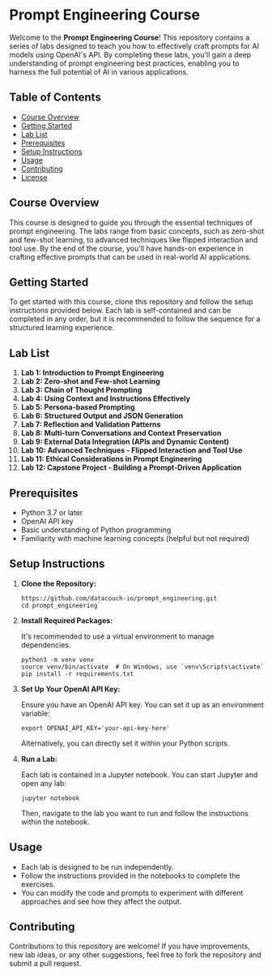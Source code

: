 # Prompt Engineering Course

Welcome to the  **Prompt Engineering Course**! This repository contains a series of labs designed to teach you how to effectively craft prompts for AI models using OpenAI's API. By completing these labs, you'll gain a deep understanding of prompt engineering best practices, enabling you to harness the full potential of AI in various applications.

## Table of Contents

-   [Course Overview](#course-overview)
-   [Getting Started](#getting-started)
-   [Lab List](#lab-list)
-   [Prerequisites](#prerequisites)
-   [Setup Instructions](#setup-instructions)
-   [Usage](#usage)
-   [Contributing](#contributing)
-   [License](#license)

## Course Overview

This course is designed to guide you through the essential techniques of prompt engineering. The labs range from basic concepts, such as zero-shot and few-shot learning, to advanced techniques like flipped interaction and tool use. By the end of the course, you'll have hands-on experience in crafting effective prompts that can be used in real-world AI applications.

## Getting Started

To get started with this course, clone this repository and follow the setup instructions provided below. Each lab is self-contained and can be completed in any order, but it is recommended to follow the sequence for a structured learning experience.

## Lab List

1.  **Lab 1: Introduction to Prompt Engineering**
2.  **Lab 2: Zero-shot and Few-shot Learning**
3.  **Lab 3: Chain of Thought Prompting**
4.  **Lab 4: Using Context and Instructions Effectively**
5.  **Lab 5: Persona-based Prompting**
6.  **Lab 6: Structured Output and JSON Generation**
7.  **Lab 7: Reflection and Validation Patterns**
8.  **Lab 8: Multi-turn Conversations and Context Preservation**
9.  **Lab 9: External Data Integration (APIs and Dynamic Content)**
10.  **Lab 10: Advanced Techniques - Flipped Interaction and Tool Use**
11.  **Lab 11: Ethical Considerations in Prompt Engineering**
12.  **Lab 12: Capstone Project - Building a Prompt-Driven Application**

## Prerequisites

-   Python 3.7 or later
-   OpenAI API key
-   Basic understanding of Python programming
-   Familiarity with machine learning concepts (helpful but not required)

## Setup Instructions

1.  **Clone the Repository:**
    
    ```
    https://github.com/datacouch-io/prompt_engineering.git
    cd prompt_engineering` 
    ```
2.  **Install Required Packages:**
    
    It's recommended to use a virtual environment to manage dependencies.
    ```
    python3 -m venv venv
    source venv/bin/activate  # On Windows, use `venv\Scripts\activate`
    pip install -r requirements.txt
    ``` 
    
3.  **Set Up Your OpenAI API Key:**
    
    Ensure you have an OpenAI API key. You can set it up as an environment variable:
    
    ```
    export OPENAI_API_KEY='your-api-key-here'
    ```
    
    Alternatively, you can directly set it within your Python scripts.
    
4.  **Run a Lab:**
    
    Each lab is contained in a Jupyter notebook. You can start Jupyter and open any lab:
    ```
    jupyter notebook
    ```
    
    Then, navigate to the lab you want to run and follow the instructions within the notebook.
    

## Usage

-   Each lab is designed to be run independently.
-   Follow the instructions provided in the notebooks to complete the exercises.
-   You can modify the code and prompts to experiment with different approaches and see how they affect the output.

## Contributing

Contributions to this repository are welcome! If you have improvements, new lab ideas, or any other suggestions, feel free to fork the repository and submit a pull request.
